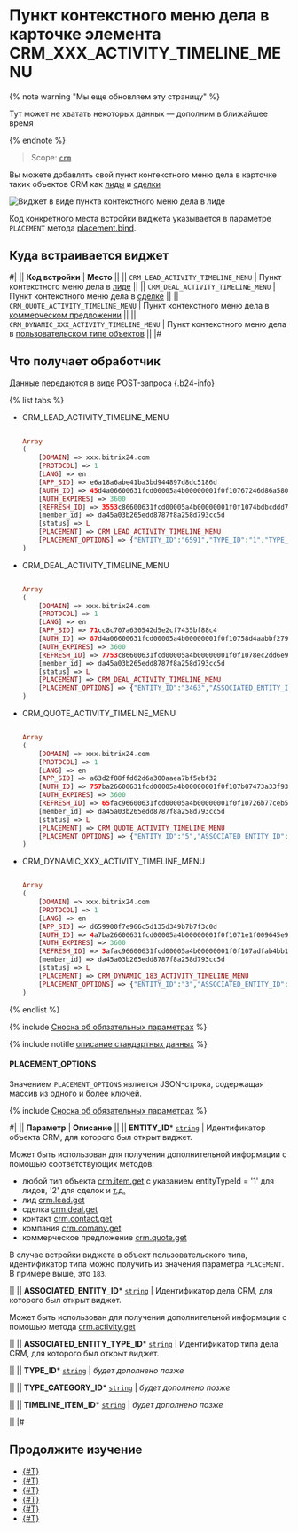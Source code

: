 # Пункт контекстного меню дела в карточке элемента CRM_XXX_ACTIVITY_TIMELINE_MENU

{% note warning "Мы еще обновляем эту страницу" %}

Тут может не хватать некоторых данных — дополним в ближайшее время

{% endnote %}

> Scope: [`crm`](../../scopes/permissions.md)


Вы можете добавлять свой пункт контекстного меню дела в карточке таких объектов CRM как [лиды](../../crm/leads/index.md) и [сделки](../../crm/deals/index.md)

![Виджет в виде пункта контекстного меню дела в лиде](./_images/CRM__ACTIVITY_TIMELINE_MENU.png "Виджет в виде пункта контекстного меню дела в лиде")

Код конкретного места встройки виджета указывается в параметре `PLACEMENT` метода [placement.bind](../placement-bind.md).

## Куда встраивается виджет

#|
|| **Код встройки** | **Место** ||
|| `CRM_LEAD_ACTIVITY_TIMELINE_MENU` | Пункт контекстного меню дела в [лиде](../../crm/leads/index.md) ||
|| `CRM_DEAL_ACTIVITY_TIMELINE_MENU` | Пункт контекстного меню дела в [сделке](../../crm/deals/index.md) ||
|| `CRM_QUOTE_ACTIVITY_TIMELINE_MENU` | Пункт контекстного меню дела в [коммерческом предложении](../../crm/quote/index.md) ||
|| `CRM_DYNAMIC_XXX_ACTIVITY_TIMELINE_MENU` | Пункт контекстного меню дела в [пользовательском типе объектов](../../crm/universal/index.md) ||
|#

## Что получает обработчик

Данные передаются в виде POST-запроса {.b24-info}

{% list tabs %}

- CRM_LEAD_ACTIVITY_TIMELINE_MENU

    ```php

    Array
    (
        [DOMAIN] => xxx.bitrix24.com
        [PROTOCOL] => 1
        [LANG] => en
        [APP_SID] => e6a18a6abe41ba3bd944897d8dc5186d
        [AUTH_ID] => 45d4a06600631fcd00005a4b00000001f0f10767246d86a580fae119d2a2601665eb33
        [AUTH_EXPIRES] => 3600
        [REFRESH_ID] => 3553c86600631fcd00005a4b00000001f0f1074bdbcddd7232d3413e2b9ff1ee91dc96
        [member_id] => da45a03b265edd8787f8a258d793cc5d
        [status] => L
        [PLACEMENT] => CRM_LEAD_ACTIVITY_TIMELINE_MENU
        [PLACEMENT_OPTIONS] => {"ENTITY_ID":"6591","TYPE_ID":"1","TYPE_CATEGORY_ID":"6","ASSOCIATED_ENTITY_ID":"1523","ASSOCIATED_ENTITY_TYPE_ID":"6","TIMELINE_ITEM_ID":"29937"}
    )

    ```

- CRM_DEAL_ACTIVITY_TIMELINE_MENU

    ```php

    Array
    (
        [DOMAIN] => xxx.bitrix24.com
        [PROTOCOL] => 1
        [LANG] => en
        [APP_SID] => 71cc8c707a630542d5e2cf7435bf88c4
        [AUTH_ID] => 87d4a06600631fcd00005a4b00000001f0f10758d4aabbf27967a9af747de646c5447c
        [AUTH_EXPIRES] => 3600
        [REFRESH_ID] => 7753c86600631fcd00005a4b00000001f0f1078ec2dd6e94d5dc8f1aebf6524a86ee78
        [member_id] => da45a03b265edd8787f8a258d793cc5d
        [status] => L
        [PLACEMENT] => CRM_DEAL_ACTIVITY_TIMELINE_MENU
        [PLACEMENT_OPTIONS] => {"ENTITY_ID":"3463","ASSOCIATED_ENTITY_ID":"1517","ASSOCIATED_ENTITY_TYPE_ID":"6"}
    )

    ```

- CRM_QUOTE_ACTIVITY_TIMELINE_MENU

    ```php

    Array
    (
        [DOMAIN] => xxx.bitrix24.com
        [PROTOCOL] => 1
        [LANG] => en
        [APP_SID] => a63d2f88ffd62d6a300aaea7bf5ebf32
        [AUTH_ID] => 757ba26600631fcd00005a4b00000001f0f107b07473a33f9378bf912d602ecb056119
        [AUTH_EXPIRES] => 3600
        [REFRESH_ID] => 65fac96600631fcd00005a4b00000001f0f10726b77ceb5a0aaa50e143b1086fa03324
        [member_id] => da45a03b265edd8787f8a258d793cc5d
        [status] => L
        [PLACEMENT] => CRM_QUOTE_ACTIVITY_TIMELINE_MENU
        [PLACEMENT_OPTIONS] => {"ENTITY_ID":"5","ASSOCIATED_ENTITY_ID":"1529","ASSOCIATED_ENTITY_TYPE_ID":"6"}
    )
    
    ```

- CRM_DYNAMIC_XXX_ACTIVITY_TIMELINE_MENU

    ```php

    Array
    (
        [DOMAIN] => xxx.bitrix24.com
        [PROTOCOL] => 1
        [LANG] => en
        [APP_SID] => d659900f7e966c5d135d349b7b7f3c0d
        [AUTH_ID] => 4a7ba26600631fcd00005a4b00000001f0f1071e1f009645e93bf550bc02ac4f8fdcf6
        [AUTH_EXPIRES] => 3600
        [REFRESH_ID] => 3afac96600631fcd00005a4b00000001f0f107adfab4bb11ae71eaf061319f2b4b2f87
        [member_id] => da45a03b265edd8787f8a258d793cc5d
        [status] => L
        [PLACEMENT] => CRM_DYNAMIC_183_ACTIVITY_TIMELINE_MENU
        [PLACEMENT_OPTIONS] => {"ENTITY_ID":"3","ASSOCIATED_ENTITY_ID":"1527","ASSOCIATED_ENTITY_TYPE_ID":"6"}
    )
    
    ```

{% endlist %}

{% include [Сноска об обязательных параметрах](../../../_includes/required.md) %}

{% include notitle [описание стандартных данных](../_includes/widget_data.md) %}

#### PLACEMENT_OPTIONS

Значением `PLACEMENT_OPTIONS` является JSON-строка, содержащая массив из одного и более ключей.

{% include [Сноска об обязательных параметрах](../../../_includes/required.md) %}

#|
|| **Параметр** | **Описание** ||
|| **ENTITY_ID***
[`string`](../../data-types.md) | Идентификатор объекта CRM, для которого был открыт виджет.

Может быть использован для получения дополнительной информации с помощью соответствующих методов:

- любой тип объекта [crm.item.get](../../crm/universal/crm-item-get.md) с указанием entityTypeId = '1' для лидов, '2' для сделок и [т.д.](../../crm/data-types.md#object_type)
- лид [crm.lead.get](../../crm/leads/crm-lead-get.md)
- сделка [crm.deal.get](../../crm/deals/crm-deal-get.md)
- контакт [crm.contact.get](../../crm/contacts/crm-contact-get.md)
- компания [crm.comany.get](../../crm/companies/crm-company-get.md)
- коммерческое предложение [crm.quote.get](../../crm/quote/crm-quote-get.md)

В случае встройки виджета в объект пользовательского типа, идентификатор типа можно получить из значения параметра `PLACEMENT`. В примере выше, это `183`.

||
|| **ASSOCIATED_ENTITY_ID***
[`string`](../../data-types.md) | Идентификатор дела CRM, для которого был открыт виджет.

Может быть использован для получения дополнительной информации с помощью метода [crm.activity.get](../../crm/timeline/activities/crm-activity-get.md)

||
|| **ASSOCIATED_ENTITY_TYPE_ID***
[`string`](../../data-types.md) | Идентификатор типа дела CRM, для которого был открыт виджет.

||
|| **TYPE_ID***
[`string`](../../data-types.md) | _будет дополнено позже_

||
|| **TYPE_CATEGORY_ID***
[`string`](../../data-types.md) | _будет дополнено позже_

||
|| **TIMELINE_ITEM_ID***
[`string`](../../data-types.md) | _будет дополнено позже_

||
|#

## Продолжите изучение

- [{#T}](../placement-bind.md)
- [{#T}](../ui-interaction/index.md)
- [{#T}](../ui-interaction/crm-card.md)
- [{#T}](../../interactivity/index.md)
- [{#T}](../open-application.md)
- [{#T}](../open-path.md)
